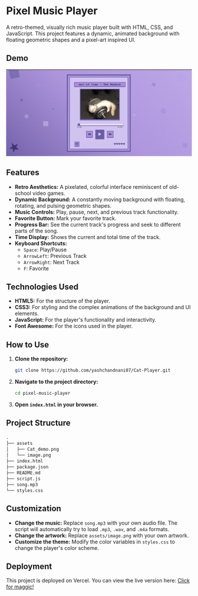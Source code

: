 # Pixel Music Player

A retro-themed, visually rich music player built with HTML, CSS, and JavaScript. This project features a dynamic, animated background with floating geometric shapes and a pixel-art inspired UI.

## Demo

![Demo](assets/Cat_demo.png)

## Features

- **Retro Aesthetics:** A pixelated, colorful interface reminiscent of old-school video games.
- **Dynamic Background:** A constantly moving background with floating, rotating, and pulsing geometric shapes.
- **Music Controls:** Play, pause, next, and previous track functionality.
- **Favorite Button:** Mark your favorite track.
- **Progress Bar:** See the current track's progress and seek to different parts of the song.
- **Time Display:** Shows the current and total time of the track.
- **Keyboard Shortcuts:**
    - `Space`: Play/Pause
    - `ArrowLeft`: Previous Track
    - `ArrowRight`: Next Track
    - `F`: Favorite

## Technologies Used

- **HTML5:** For the structure of the player.
- **CSS3:** For styling and the complex animations of the background and UI elements.
- **JavaScript:** For the player's functionality and interactivity.
- **Font Awesome:** For the icons used in the player.

## How to Use

1.  **Clone the repository:**
    ```bash
    git clone https://github.com/yashchandnani07/Cat-Player.git
    ```
2.  **Navigate to the project directory:**
    ```bash
    cd pixel-music-player
    ```
3.  **Open `index.html` in your browser.**

## Project Structure

```
.
├── assets
│   ├── Cat_demo.png
│   └── image.png
├── index.html
├── package.json
├── README.md
├── script.js
├── song.mp3
└── styles.css
```

## Customization

-   **Change the music:** Replace `song.mp3` with your own audio file. The script will automatically try to load `.mp3`, `.wav`, and `.m4a` formats.
-   **Change the artwork:** Replace `assets/image.png` with your own artwork.
-   **Customize the theme:** Modify the color variables in `styles.css` to change the player's color scheme.

## Deployment

This project is deployed on Vercel. You can view the live version here: [Click for maggic!](https://pixel-music-player-qiraxdwoo-yashchandnani07-6879s-projects.vercel.app)
